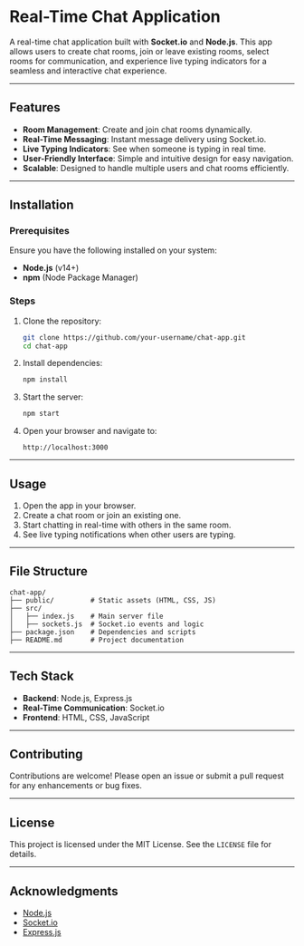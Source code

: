 
# Real-Time Chat Application

A real-time chat application built with **Socket.io** and **Node.js**. This app allows users to create chat rooms, join or leave existing rooms, select rooms for communication, and experience live typing indicators for a seamless and interactive chat experience.

---

## Features

- **Room Management**: Create and join chat rooms dynamically.
- **Real-Time Messaging**: Instant message delivery using Socket.io.
- **Live Typing Indicators**: See when someone is typing in real time.
- **User-Friendly Interface**: Simple and intuitive design for easy navigation.
- **Scalable**: Designed to handle multiple users and chat rooms efficiently.

---

## Installation

### Prerequisites

Ensure you have the following installed on your system:

- **Node.js** (v14+)
- **npm** (Node Package Manager)

### Steps

1. Clone the repository:
   ```bash
   git clone https://github.com/your-username/chat-app.git
   cd chat-app
   ```

2. Install dependencies:
   ```bash
   npm install
   ```

3. Start the server:
   ```bash
   npm start
   ```

4. Open your browser and navigate to:
   ```
   http://localhost:3000
   ```

---

## Usage

1. Open the app in your browser.
2. Create a chat room or join an existing one.
3. Start chatting in real-time with others in the same room.
4. See live typing notifications when other users are typing.

---

## File Structure

```
chat-app/
├── public/         # Static assets (HTML, CSS, JS)
├── src/
│   ├── index.js    # Main server file
│   ├── sockets.js  # Socket.io events and logic
├── package.json    # Dependencies and scripts
├── README.md       # Project documentation
```

---

## Tech Stack

- **Backend**: Node.js, Express.js
- **Real-Time Communication**: Socket.io
- **Frontend**: HTML, CSS, JavaScript

---

## Contributing

Contributions are welcome! Please open an issue or submit a pull request for any enhancements or bug fixes.

---

## License

This project is licensed under the MIT License. See the `LICENSE` file for details.

---

## Acknowledgments

- [Node.js](https://nodejs.org/)
- [Socket.io](https://socket.io/)
- [Express.js](https://expressjs.com/)
